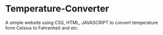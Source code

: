 # Temperature-Converter
A simple website using CSS, HTML, JAVASCRIPT to convert temperature form Celsius to Fahrenheit and etc.
